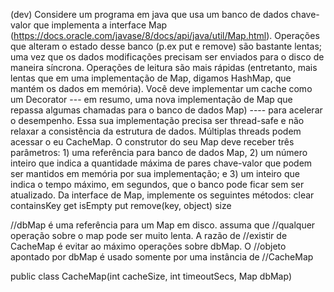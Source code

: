 
(dev) Considere um programa em java que usa um banco de dados chave-valor que implementa a interface Map (https://docs.oracle.com/javase/8/docs/api/java/util/Map.html). Operações que alteram o estado desse banco (p.ex put e remove) são bastante lentas; uma vez que os dados modificações precisam ser enviados para o disco de maneira síncrona. Operações de leitura são mais rápidas (entretanto, mais lentas que em uma implementação de Map, digamos HashMap, que mantém os dados em memória). Você deve implementar um cache como um Decorator --- em resumo, uma nova implementação de Map que repassa algumas chamadas para o banco de dados Map) ---- para acelerar o desempenho. Essa sua implementação precisa ser thread-safe e não relaxar a consistência da estrutura de dados. Múltiplas threads podem acessar o eu CacheMap. O construtor do seu Map deve receber três parâmetros: 1) uma referência para banco de dados Map, 2) um número inteiro que indica a quantidade máxima de pares chave-valor que podem ser mantidos em memória por sua implementação; e 3) um inteiro que indica o tempo máximo, em segundos, que o banco pode ficar sem ser atualizado. Da interface de Map, implemente os seguintes métodos:
clear
containsKey
get
isEmpty
put
remove(key, object)
size

//dbMap é uma referência para um Map em disco. assuma que //qualquer operação sobre o map pode ser muito lenta. A razão de //existir de CacheMap é evitar ao máximo operações sobre dbMap. O //objeto apontado por dbMap é usado somente por uma instância de //CacheMap

public class CacheMap(int cacheSize, int timeoutSecs, Map dbMap)


